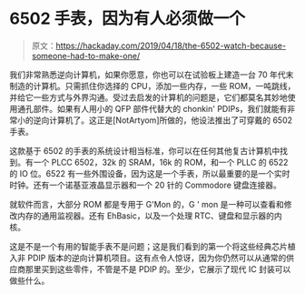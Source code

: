 # 6502 手表，因为有人必须做一个

> 原文：<https://hackaday.com/2019/04/18/the-6502-watch-because-someone-had-to-make-one/>

我们非常熟悉逆向计算机，如果你愿意，你也可以在试验板上建造一台 70 年代末制造的计算机。只需抓住你选择的 CPU，添加一些内存，一些 ROM，一吨跳线，并给它一些方式与外界沟通。受过去启发的计算机的问题是，它们都莫名其妙地使用通孔部件。如果有人用小的 QFP 部件代替大的 chonkin' PDIPs，我们就能有非常小的逆向计算机了。这正是[NotArtyom]所做的，他设法推出了可穿戴的 6502 手表。

这款基于 6502 的手表的系统设计相当标准，你可以在任何其他复古计算机中找到。有一个 PLCC 6502，32k 的 SRAM，16k 的 ROM，和一个 PLLC 的 6522 的 IO 位。6522 有一些外围设备，因为这是一个手表，所以最重要的是一个实时时钟。还有一个诺基亚液晶显示器和一个 20 针的 Commodore 键盘连接器。

就软件而言，大部分 ROM 都是专用于 G'Mon 的，G ' mon 是一种可以查看和修改内存的通用监视器。还有 EhBasic，以及一个处理 RTC、键盘和显示器的内核。

这是不是一个有用的智能手表不是问题；这是我们看到的第一个将这些经典芯片植入非 PDIP 版本的逆向计算机项目。这有点令人惊讶，因为你仍然可以从通常的供应商那里买到这些零件，不管是不是 PDIP 的。至少，它展示了现代 IC 封装可以做些什么。
